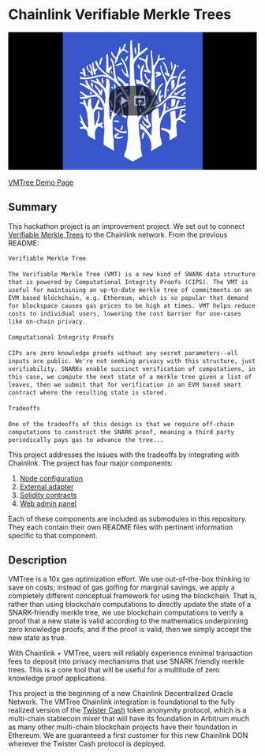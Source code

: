 # Chainlink Verifiable Merkle Trees
[![Chainlink Spring 2022 Hackathon Submission Video](https://github.com/vmtree/adapter/blob/main/images/youtube.png)](https://www.youtube.com/watch?v=FZeOU83Ktj8)

[VMTree Demo Page](https://vmtree.vercel.app/)

## Summary

This hackathon project is an improvement project. We set out to connect [Verifiable Merkle Trees](https://github.com/twister-vmt) to the Chainlink network. From the previous README:

```text
Verifiable Merkle Tree

The Verifiable Merkle Tree (VMT) is a new kind of SNARK data structure that is powered by Computational Integrity Proofs (CIPS). The VMT is useful for maintaining an up-to-date merkle tree of commitments on an EVM based blockchain, e.g. Ethereum, which is so popular that demand for blockspace causes gas prices to be high at times. VMT helps reduce costs to individual users, lowering the cost barrier for use-cases like on-chain privacy.

Computational Integrity Proofs

CIPs are zero knowledge proofs without any secret parameters--all inputs are public. We're not seeking privacy with this structure, just verifiability. SNARKs enable succinct verification of computations, in this case, we compute the next state of a merkle tree given a list of leaves, then we submit that for verification in an EVM based smart contract where the resulting state is stored.

Tradeoffs

One of the tradeoffs of this design is that we require off-chain computations to construct the SNARK proof, meaning a third party periodically pays gas to advance the tree...
```

This project addresses the issues with the tradeoffs by integrating with Chainlink. The project has four major components:

1. [Node configuration](./chainlink-node/)
2. [External adapter](./adapter/)
3. [Solidity contracts](./solidity/)
4. [Web admin panel](./app/)

Each of these components are included as submodules in this repository. They each contain their own README files with pertinent information specific to that component.

## Description 

VMTree is a 10x gas optimization effort. We use out-of-the-box thinking to save on costs; instead of gas golfing for marginal savings, we apply a completely different conceptual framework for using the blockchain. That is, rather than using blockchain computations to directly update the state of a SNARK-friendly merkle tree, we use blockchain computations to verify a proof that a new state is valid according to the mathematics underpinning zero knowledge proofs, and if the proof is valid, then we simply accept the new state as true.

With Chainlink + VMTree, users will reliably experience minimal transaction fees to deposit into privacy mechanisms that use SNARK friendly merkle trees. This is a core tool that will be useful for a multitude of zero knowledge proof applications.

This project is the beginning of a new Chainlink Decentralized Oracle Network. The VMTree Chainlink integration is foundational to the fully realized version of the [Twister Cash](https://twistercash.xyz/) token anonymity protocol, which is a multi-chain stablecoin mixer that will have its foundation in Arbitrum much as many other multi-chain blockchain projects have their foundation in Ethereum. We are guaranteed a first customer for this new Chainlink DON wherever the Twister Cash protocol is deployed.